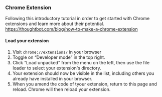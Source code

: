### Chrome Extension
Following this introductory tutorial in order to get started with Chrome extensions and learn more about their potential. https://thoughtbot.com/blog/how-to-make-a-chrome-extension

#### Load your extension 
1. Visit `chrome://extensions/` in your browser
2. Toggle on “Developer mode” in the top right.
3. Click “Load unpacked” from the menu on the left, then use the file loader to select your extension's directory.
4. Your extension should now be visible in the list, including others you already have installed in your browser. 
5. When you amend the code of tyour extension, return to this page and reload. Chrome will then reload your extension.